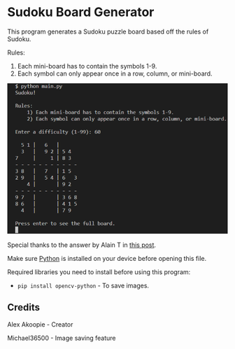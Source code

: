 # Sudoku Board Generator

This program generates a Sudoku puzzle board based off the rules of Sudoku.

Rules:
1. Each mini-board has to contain the symbols 1-9.
2. Each symbol can only appear once in a row, column, or mini-board.

![Preview screenshot](scr1.png "Preview screenshot")

Special thanks to the answer by Alain T in [this post](https://stackoverflow.com/questions/45471152/how-to-create-a-sudoku-puzzle-in-python "Stack Overflow").

Make sure [Python](https://www.python.org/downloads/ "Download Python from www.python.org") is installed on your device before opening this file.

Required libraries you need to install before using this program:
* `pip install opencv-python` - To save images.

## Credits

Alex Akoopie - Creator

Michael36500 - Image saving feature